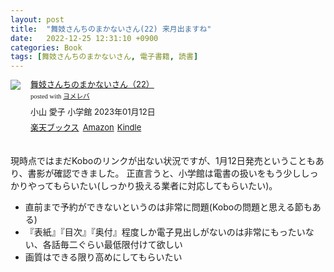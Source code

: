 ```yaml
---
layout: post
title:  "舞妓さんちのまかないさん(22) 来月出ますね"
date:   2022-12-25 12:31:10 +0900
categories: Book
tags: [舞妓さんちのまかないさん, 電子書籍, 読書]
---
```


<div class="booklink-box" style="text-align:left;padding-bottom:20px;font-size:small;zoom: 1;overflow: hidden;"><div class="booklink-image" style="float:left;margin:0 15px 10px 0;"><a href="//af.moshimo.com/af/c/click?a_id=1175594&p_id=56&pc_id=56&pl_id=637&s_v=b5Rz2P0601xu&url=http%3A%2F%2Fbooks.rakuten.co.jp%2Frb%2F17360992%2F" target="_blank" ><img src="https://thumbnail.image.rakuten.co.jp/@0_mall/book/cabinet/5844/9784098515844_1_3.jpg?_ex=200x200" style="border: none;" /></a><img src="//i.moshimo.com/af/i/impression?a_id=1175594&p_id=56&pc_id=56&pl_id=637" width="1" height="1" style="border:none;"></div><div class="booklink-info" style="line-height:120%;zoom: 1;overflow: hidden;"><div class="booklink-name" style="margin-bottom:10px;line-height:120%"><a href="//af.moshimo.com/af/c/click?a_id=1175594&p_id=56&pc_id=56&pl_id=637&s_v=b5Rz2P0601xu&url=http%3A%2F%2Fbooks.rakuten.co.jp%2Frb%2F17360992%2F" target="_blank" >舞妓さんちのまかないさん（22）</a><img src="//i.moshimo.com/af/i/impression?a_id=1175594&p_id=56&pc_id=56&pl_id=637" width="1" height="1" style="border:none;"><div class="booklink-powered-date" style="font-size:8pt;margin-top:5px;font-family:verdana;line-height:120%">posted with <a href="https://yomereba.com" rel="nofollow" target="_blank">ヨメレバ</a></div></div><div class="booklink-detail" style="margin-bottom:5px;">小山 愛子 小学館 2023年01月12日    </div><div class="booklink-link2" style="margin-top:10px;"><div class="shoplinkrakuten" style="display:inline;margin-right:5px"><a href="//af.moshimo.com/af/c/click?a_id=1175594&p_id=56&pc_id=56&pl_id=637&s_v=b5Rz2P0601xu&url=http%3A%2F%2Fbooks.rakuten.co.jp%2Frb%2F17360992%2F" target="_blank" >楽天ブックス</a><img src="//i.moshimo.com/af/i/impression?a_id=1175594&p_id=56&pc_id=56&pl_id=637" width="1" height="1" style="border:none;"></div><div class="shoplinkamazon" style="display:inline;margin-right:5px"><a href="//af.moshimo.com/af/c/click?a_id=920708&p_id=170&pc_id=185&pl_id=4062&s_v=b5Rz2P0601xu&url=https%3A%2F%2Fwww.amazon.co.jp%2Fexec%2Fobidos%2FASIN%2F4098515849" target="_blank" >Amazon</a></div><div class="shoplinkkindle" style="display:inline;margin-right:5px"><a href="//af.moshimo.com/af/c/click?a_id=920708&p_id=170&pc_id=185&pl_id=4062&s_v=b5Rz2P0601xu&url=https%3A%2F%2Fwww.amazon.co.jp%2Fgp%2Fsearch%3Fkeywords%3D%25E8%2588%259E%25E5%25A6%2593%25E3%2581%2595%25E3%2582%2593%25E3%2581%25A1%25E3%2581%25AE%25E3%2581%25BE%25E3%2581%258B%25E3%2581%25AA%25E3%2581%2584%25E3%2581%2595%25E3%2582%2593%25EF%25BC%258822%25EF%25BC%2589%26__mk_ja_JP%3D%2583J%2583%255E%2583J%2583i%26url%3Dnode%253D2275256051" target="_blank" >Kindle</a></div>                              	  	  	  	  	</div></div><div class="booklink-footer" style="clear: left"></div></div>

現時点ではまだKoboのリンクが出ない状況ですが、1月12日発売ということもあり、書影が確認できました。
正直言うと、小学館は電書の扱いをもう少ししっかりやってもらいたい(しっかり扱える業者に対応してもらいたい)。

* 直前まで予約ができないというのは非常に問題(Koboの問題と思える節もある)
* 『表紙』『目次』『奥付』程度しか電子見出しがないのは非常にもったいない、各話毎二ぐらい最低限付けて欲しい
* 画質はできる限り高めにしてもらいたい

